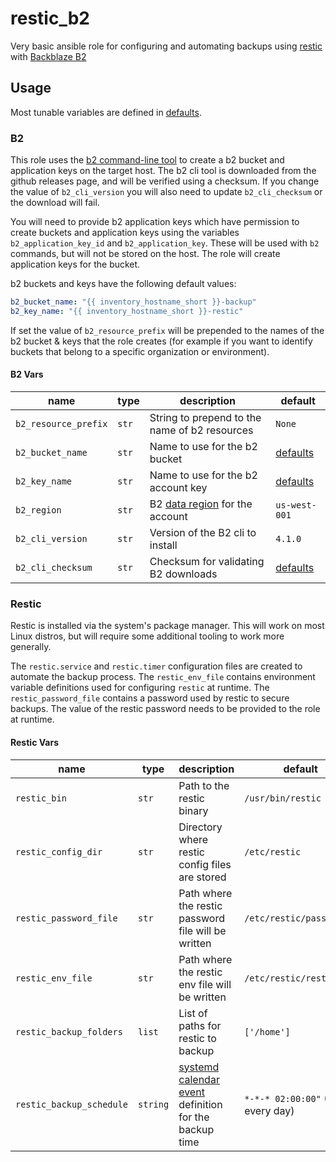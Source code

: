# restic_b2

Very basic ansible role for configuring and automating backups using [restic](https://restic.net/) with [Backblaze B2](https://www.backblaze.com/docs/cloud-storage-integrate-restic-with-backblaze-b2)

## Usage

Most tunable variables are defined in [defaults](defaults/main.yml).

### B2

This role uses the [b2 command-line tool](https://github.com/Backblaze/B2_Command_Line_Tool) to create a b2 bucket and application keys on the target host. The b2 cli tool is downloaded from the github releases page, and will be verified using a checksum. If you change the value of `b2_cli_version` you will also need to update `b2_cli_checksum` or the download will fail.

You will need to provide b2 application keys which have permission to create buckets and application keys using the variables `b2_application_key_id` and `b2_application_key`. These will be used with `b2` commands, but will not be stored on the host. The role will create application keys for the bucket.

b2 buckets and keys have the following default values:

```yaml
b2_bucket_name: "{{ inventory_hostname_short }}-backup"
b2_key_name: "{{ inventory_hostname_short }}-restic"
```

If set the value of `b2_resource_prefix` will be prepended to the names of the b2 bucket & keys that the role creates (for example if you want to identify buckets that belong to a specific organization or environment).

#### B2 Vars

| name                 | type  | description                                                                                 | default                         |
|----------------------|-------|---------------------------------------------------------------------------------------------|---------------------------------|
| `b2_resource_prefix` | `str` | String to prepend to the name of b2 resources                                               | `None`                          |
| `b2_bucket_name`     | `str` | Name to use for the b2 bucket                                                               | [defaults](./defaults/main.yml) |
| `b2_key_name`        | `str` | Name to use for the b2 account key                                                          | [defaults](./defaults/main.yml) |
| `b2_region`          | `str` | B2 [data region](https://www.backblaze.com/docs/cloud-storage-data-regions) for the account | `us-west-001`                   |
| `b2_cli_version`     | `str` | Version of the B2 cli to install                                                            | `4.1.0`                         |
| `b2_cli_checksum`    | `str` | Checksum for validating B2 downloads                                                        | [defaults](./defaults/main.yml) |

### Restic

Restic is installed via the system's package manager. This will work on most Linux distros, but will require some additional tooling to work more generally.

The `restic.service` and `restic.timer` configuration files are created to automate the backup process. The `restic_env_file` contains environment variable definitions used for configuring `restic` at runtime. The `restic_password_file` contains a password used by restic to secure backups. The value of the restic password needs to be provided to the role at runtime.

#### Restic Vars

| name                     | type     | description                                                                                                           | default                           |
|--------------------------|----------|-----------------------------------------------------------------------------------------------------------------------|-----------------------------------|
| `restic_bin`             | `str`    | Path to the restic binary                                                                                             | `/usr/bin/restic`                 |
| `restic_config_dir`      | `str`    | Directory where restic config files are stored                                                                        | `/etc/restic`                     |
| `restic_password_file`   | `str`    | Path where the restic password file will be written                                                                   | `/etc/restic/password`            |
| `restic_env_file`        | `str`    | Path where the restic env file will be written                                                                        | `/etc/restic/restic.env`          |
| `restic_backup_folders`  | `list`   | List of paths for restic to backup                                                                                    | `['/home']`                       |
| `restic_backup_schedule` | `string` | [systemd calendar event](https://man.archlinux.org/man/systemd.time.7#CALENDAR_EVENTS) definition for the backup time | `*-*-* 02:00:00"` (2am every day) |
